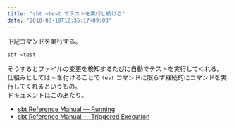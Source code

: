 ```yaml
---
title: "sbt ~test でテストを実行し続ける"
date: "2018-08-19T12:35:17+09:00"
---
```


下記コマンドを実行する。

```sh
sbt ~test
```

そうするとファイルの変更を検知するたびに自動でテストを実行してくれる。  
仕組みとしては `~` を付けることで `test` コマンドに限らず継続的にコマンドを実行してくれるというもの。  
ドキュメントはこのあたり。

- [sbt Reference Manual — Running](https://www.scala-sbt.org/1.x/docs/Running.html#Continuous+build+and+test)
- [sbt Reference Manual — Triggered Execution](https://www.scala-sbt.org/1.x/docs/Triggered-Execution.html)
